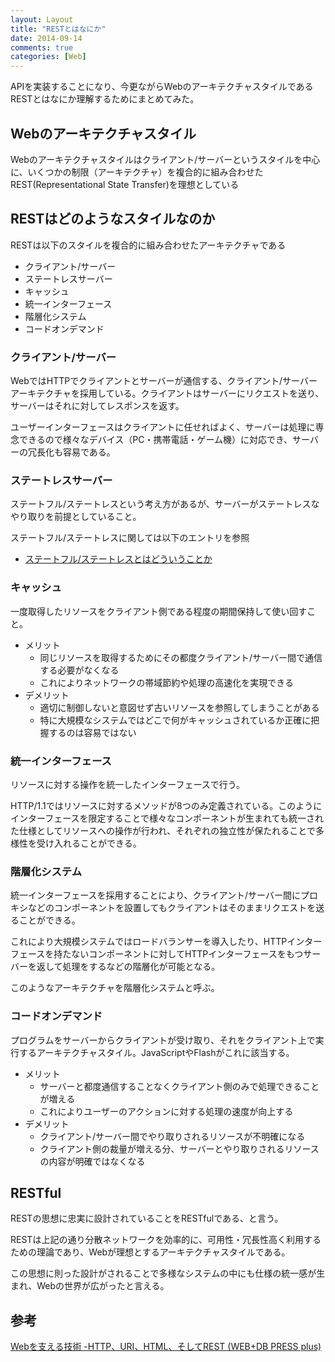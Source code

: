 ```yaml
---
layout: Layout
title: "RESTとはなにか"
date: 2014-09-14
comments: true
categories: [Web]
---
```

APIを実装することになり、今更ながらWebのアーキテクチャスタイルであるRESTとはなにか理解するためにまとめてみた。

## Webのアーキテクチャスタイル
Webのアーキテクチャスタイルはクライアント/サーバーというスタイルを中心に、いくつかの制限（アーキテクチャ）を複合的に組み合わせたREST(Representational State Transfer)を理想としている

## RESTはどのようなスタイルなのか
RESTは以下のスタイルを複合的に組み合わせたアーキテクチャである

* クライアント/サーバー
* ステートレスサーバー
* キャッシュ
* 統一インターフェース
* 階層化システム
* コードオンデマンド

### クライアント/サーバー
WebではHTTPでクライアントとサーバーが通信する、クライアント/サーバーアーキテクチャを採用している。クライアントはサーバーにリクエストを送り、サーバーはそれに対してレスポンスを返す。

ユーザーインターフェースはクライアントに任せればよく、サーバーは処理に専念できるので様々なデバイス（PC・携帯電話・ゲーム機）に対応でき、サーバーの冗長化も容易である。

### ステートレスサーバー
ステートフル/ステートレスという考え方があるが、サーバーがステートレスなやり取りを前提としていること。

ステートフル/ステートレスに関しては以下のエントリを参照

* [ステートフル/ステートレスとはどういうことか](http://sojiro14.github.io/blog/2014/09/13/stateful-and-stateless/)

### キャッシュ
一度取得したリソースをクライアント側である程度の期間保持して使い回すこと。

* メリット
    * 同じリソースを取得するためにその都度クライアント/サーバー間で通信する必要がなくなる
    * これによりネットワークの帯域節約や処理の高速化を実現できる
* デメリット
    * 適切に制御しないと意図せず古いリソースを参照してしまうことがある
    * 特に大規模なシステムではどこで何がキャッシュされているか正確に把握するのは容易ではない

### 統一インターフェース
リソースに対する操作を統一したインターフェースで行う。

HTTP/1.1ではリソースに対するメソッドが8つのみ定義されている。このようにインターフェースを限定することで様々なコンポーネントが生まれても統一された仕様としてリソースへの操作が行われ、それぞれの独立性が保たれることで多様性を受け入れることができる。

### 階層化システム
統一インターフェースを採用することにより、クライアント/サーバー間にプロキシなどのコンポーネントを設置してもクライアントはそのままリクエストを送ることができる。

これにより大規模システムではロードバランサーを導入したり、HTTPインターフェースを持たないコンポーネントに対してHTTPインターフェースをもつサーバーを返して処理をするなどの階層化が可能となる。

このようなアーキテクチャを階層化システムと呼ぶ。

### コードオンデマンド
プログラムをサーバーからクライアントが受け取り、それをクライアント上で実行するアーキテクチャスタイル。JavaScriptやFlashがこれに該当する。

* メリット
    * サーバーと都度通信することなくクライアント側のみで処理できることが増える
    * これによりユーザーのアクションに対する処理の速度が向上する
* デメリット
    * クライアント/サーバー間でやり取りされるリソースが不明確になる
    * クライアント側の裁量が増える分、サーバーとやり取りされるリソースの内容が明確ではなくなる

## RESTful
RESTの思想に忠実に設計されていることをRESTfulである、と言う。

RESTは上記の通り分散ネットワークを効率的に、可用性・冗長性高く利用するための理論であり、Webが理想とするアーキテクチャスタイルである。

この思想に則った設計がされることで多様なシステムの中にも仕様の統一感が生まれ、Webの世界が広がったと言える。

## 参考
[Webを支える技術 -HTTP、URI、HTML、そしてREST (WEB+DB PRESS plus)](http://www.amazon.co.jp/gp/product/4774142042/ref=as_li_tf_tl?ie=UTF8&camp=247&creative=1211&creativeASIN=4774142042&linkCode=as2&tag=sojiro14-22)
